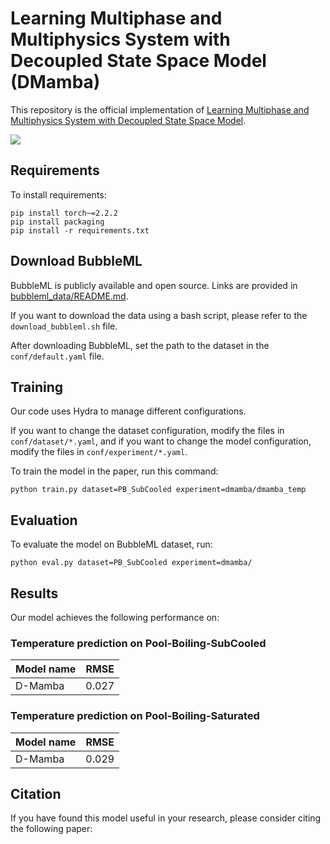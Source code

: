 # Learning Multiphase and Multiphysics System with Decoupled State Space Model (DMamba)

This repository is the official implementation of [Learning Multiphase and Multiphysics System with Decoupled State Space Model]().

<img src="./imgs/bubble.gif">

## Requirements

To install requirements:

```setup
pip install torch~=2.2.2
pip install packaging
pip install -r requirements.txt
```

## Download BubbleML

BubbleML is publicly available and open source. Links are provided in [bubbleml_data/README.md](https://github.com/HPCForge/BubbleML/blob/main/bubbleml_data/README.md).

If you want to download the data using a bash script, please refer to the `download_bubbleml.sh` file.

After downloading BubbleML, set the path to the dataset in the `conf/default.yaml` file.

## Training

Our code uses Hydra to manage different configurations.

If you want to change the dataset configuration, modify the files in `conf/dataset/*.yaml`, and if you want to change the model configuration, modify the files in `conf/experiment/*.yaml`.

To train the model in the paper, run this command:

```train
python train.py dataset=PB_SubCooled experiment=dmamba/dmamba_temp
```

## Evaluation

To evaluate the model on BubbleML dataset, run:

```eval
python eval.py dataset=PB_SubCooled experiment=dmamba/
```

## Results

Our model achieves the following performance on:

### Temperature prediction on Pool-Boiling-SubCooled
| Model name | RMSE  |
|------------|-------|
| D-Mamba    | 0.027 |

### Temperature prediction on Pool-Boiling-Saturated
| Model name | RMSE  |
|------------|-------|
| D-Mamba    | 0.029 |

## Citation

If you have found this model useful in your research, please consider citing the following paper:
```bibtex

```
